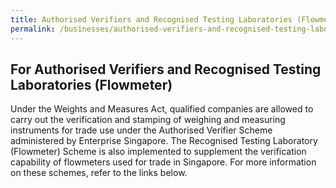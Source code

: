 ```yaml
---
title: Authorised Verifiers and Recognised Testing Laboratories (Flowmeter)
permalink: /businesses/authorised-verifiers-and-recognised-testing-laboratories
---
```

## For Authorised Verifiers and Recognised Testing Laboratories (Flowmeter) 

Under the Weights and Measures Act, qualified companies are allowed to carry out the verification and stamping of weighing and measuring instruments for trade use under the Authorised Verifier Scheme administered by Enterprise Singapore. The Recognised Testing Laboratory (Flowmeter) Scheme is also implemented to supplement the verification capability of flowmeters used for trade in Singapore. For more information on these schemes, refer to the links below.
